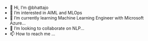 - 👋 Hi, I’m @bhattajo
- 👀 I’m interested in AIML and MLOps
- 🌱 I’m currently learning Machine Learning Engineer with Microsoft Azure...
- 💞️ I’m looking to collaborate on NLP...
- 📫 How to reach me ...

<!---
bhattajo/bhattajo is a ✨ special ✨ repository because its `README.md` (this file) appears on your GitHub profile.
You can click the Preview link to take a look at your changes.
--->

